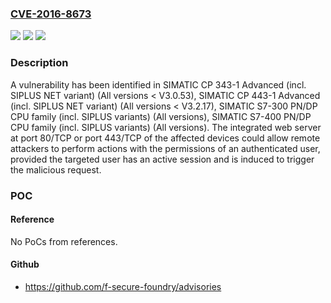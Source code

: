 ### [CVE-2016-8673](https://cve.mitre.org/cgi-bin/cvename.cgi?name=CVE-2016-8673)
![](https://img.shields.io/static/v1?label=Product&message=n%2Fa&color=blue)
![](https://img.shields.io/static/v1?label=Version&message=n%2Fa&color=blue)
![](https://img.shields.io/static/v1?label=Vulnerability&message=n%2Fa&color=brighgreen)

### Description

A vulnerability has been identified in SIMATIC CP 343-1 Advanced (incl. SIPLUS NET variant) (All versions < V3.0.53), SIMATIC CP 443-1 Advanced (incl. SIPLUS NET variant) (All versions < V3.2.17), SIMATIC S7-300 PN/DP CPU family (incl. SIPLUS variants) (All versions), SIMATIC S7-400 PN/DP CPU family (incl. SIPLUS variants) (All versions). The integrated web server at port 80/TCP or port 443/TCP of the affected devices could allow remote attackers to perform actions with the permissions of an authenticated user, provided the targeted user has an active session and is induced to trigger the malicious request.

### POC

#### Reference
No PoCs from references.

#### Github
- https://github.com/f-secure-foundry/advisories

